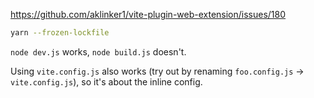 https://github.com/aklinker1/vite-plugin-web-extension/issues/180

```bash
yarn --frozen-lockfile
```

`node dev.js` works, `node build.js` doesn't.

Using `vite.config.js` also works (try out by renaming `foo.config.js` -> `vite.config.js`), so it's about the inline config.
